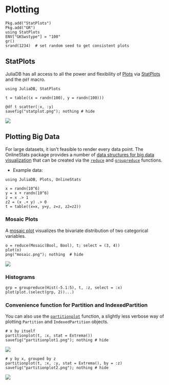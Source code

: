 # Plotting

```@setup plot
Pkg.add("StatPlots")
Pkg.add("GR")
using StatPlots
ENV["GKSwstype"] = "100"
gr()
srand(1234)  # set random seed to get consistent plots
```

## StatPlots

JuliaDB has all access to all the power and flexibility of [Plots](https://github.com/JuliaPlots/Plots.jl)
via [StatPlots](https://github.com/JuliaPlots/StatPlots.jl) and the `@df` macro.

```@example plot
using JuliaDB, StatPlots

t = table((x = randn(100), y = randn(100)))

@df t scatter(:x, :y)
savefig("statplot.png"); nothing # hide
```
![](statplot.png)


## Plotting Big Data

For large datasets, it isn't feasible to render every data point.  The OnlineStats package provides a number of [data structures for big data visualization](http://joshday.github.io/OnlineStats.jl/latest/visualizations.html) that can be created via the [`reduce`](@ref) and [`groupreduce`](@ref) functions.  

- Example data:
  
```@example plot
using JuliaDB, Plots, OnlineStats

x = randn(10^6)
y = x + randn(10^6)
z = x .> 1
z2 = (x .+ y) .> 0
t = table((x=x, y=y, z=z, z2=z2))
```

### Mosaic Plots

A [mosaic plot](https://en.wikipedia.org/wiki/Mosaic_plot) visualizes the bivariate distribution of two categorical variables.  

```@example plot
o = reduce(Mosaic(Bool, Bool), t; select = (3, 4))
plot(o)
png("mosaic.png"); nothing  # hide
```
![](mosaic.png)

### Histograms

```@example plot
grp = groupreduce(Hist(-5.1:5), t, :z, select = :x)
plot(plot.(select(grp, 2))...)
```

### Convenience function for Partition and IndexedPartition

You can also use the [`partitionplot`](@ref) function, a slightly less verbose way of plotting `Partition` and `IndexedPartition` objects.

```@example plot
# x by itself
partitionplot(t, :x, stat = Extrema())
savefig("partitionplot1.png"); nothing # hide
```
![](partitionplot1.png)


```@example plot
# y by x, grouped by z
partitionplot(t, :x, :y, stat = Extrema(), by = :z)
savefig("partitionplot2.png"); nothing # hide
```
![](partitionplot2.png)